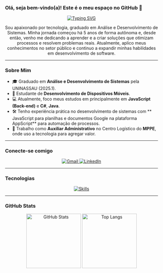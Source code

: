 ### Olá, seja bem-vindo(a)! Este é o meu espaço no GitHub 👋

<p align="center">
  <a href="https://git.io/typing-svg">
    <img src="https://readme-typing-svg.herokuapp.com?font=Fira+Code&size=15&pause=800&color=009F29&center=true&width=500&lines=Analista+e+Desenvolvedor+de+Sistemas;desenvolvedor+google+Workspace+com+AppScript;Desenvolvedor+JavaScript+Back-end;iniciando+desenvolvimento+mobile" alt="Typing SVG" />
  </a>
</p>

<p align="center">
Sou apaixonado por tecnologia, graduado em Análise e Desenvolvimento de Sistemas. Minha jornada começou há 5 anos de forma autônoma e, desde então, venho me dedicando a aprender e a criar soluções que otimizam processos e resolvem problemas reais. Atualmente, aplico meus conhecimentos no setor público e continuo a expandir minhas habilidades em desenvolvimento de software.
</p>

-----

### Sobre Mim

- 🎓 Graduado em **Análise e Desenvolvimento de Sistemas** pela UNINASSAU (2025.1).  
- 📱 Estudante de **Desenvolvimento de Dispositivos Móveis**.  
- 💻 Atualmente, foco meus estudos em principalmente em **JavaScript (Back-end)** e **C#**, **Java**.  
- 🛠️ Tenho experiência prática no desenvolvimento de sistemas com ** JavaScript para planilhas e documentos Google na plataforma AppScript** para automação de processos.  
- 🏢 Trabalho como **Auxiliar Administrativo** no Centro Logístico do **MPPE**, onde uso a tecnologia para agregar valor.

-----

### Conecte-se comigo

<p align="center">
  <a href="mailto:danielgomes388@gmail.com" target="_blank">
    <img src="https://img.shields.io/badge/Gmail-D14836?style=for-the-badge&logo=gmail&logoColor=white" alt="Gmail" />
  </a>
  <a href="https://www.linkedin.com/in/daniel-gomes-music-800b4221b/" target="_blank">
    <img src="https://img.shields.io/badge/LinkedIn-0077B5?style=for-the-badge&logo=linkedin&logoColor=white" alt="LinkedIn" />
  </a>
</p>

-----

### Tecnologias

<p align="center">
  <a href="https://skillicons.dev">
    <img src="https://skillicons.dev/icons?i=java,javascript,cs,idea,visualstudio,vscode,git,googlecloud" alt="Skills" />
  </a>
</p>

-----

### GitHub Stats

<p align="center">
  <img height="180em" src="https://github-readme-stats.vercel.app/api?username=Danielgs33&show_icons=true&theme=dracula&include_all_commits=true&count_private=true" alt="GitHub Stats" />
  <img height="180em" src="https://github-readme-stats.vercel.app/api/top-langs/?username=Danielgs33&layout=compact&langs_count=7&theme=dracula" alt="Top Langs" />
</p>
